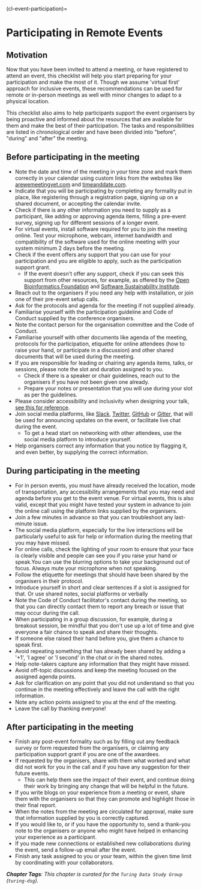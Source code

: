 (cl-event-participation)=
# Participating in Remote Events

## Motivation

Now that you have been invited to attend a meeting, or have registered to attend an event, this checklist will help you start preparing for your participation and make the most of it. Though we assume 'virtual first' approach for inclusive events, these recommendations can be used for remote or in-person meetings as well with minor changes to adapt to a physical location.

This checklist also aims to help participants support the event organisers by being proactive and informed about the resources that are available for them and make the best of their participation. The tasks and responsibilities are listed in chronological order and have been divided into "before", "during" and "after" the meeting.

## Before participating in the meeting

- Note the date and time of the meeting in your time zone and mark them correctly in your calendar using custom links from the websites like [arewemeetingyet.com](https://www.timeanddate.com/worldclock/meeting.html) and [timeanddate.com](https://www.timeanddate.com/worldclock/fixedform.html).
- Indicate that you will be participating by completing any formality put in place, like registering through a registration page, signing up on a shared document, or accepting the calendar invite.
- Check if there is any other information you need to supply as a participant, like adding or approving agenda items, filling a pre-event survey, signing up for different sessions of a longer event.
- For virtual events, install software required for you to join the meeting online. Test your microphone, webcam, internet bandwidth and compatibility of the software used for the online meeting with your system minimum 2 days before the meeting.
- Check if the event offers any support that you can use for your participation and you are eligible to apply, such as the participation support grant.
  - If the event doesn't offer any support, check if you can seek this support from other resources, for example, as offered by the [Open Bioinformatics Foundation](https://www.open-bio.org/travel-awards/) and [Software Sustainability Institute](https://software.ac.uk/programmes-and-events/fellowship-programme).
- Reach out to the organisers if you need any help with installation, or join one of their pre-event setup calls.
- Ask for the protocols and agenda for the meeting if not supplied already.
- Familiarise yourself with the participation guideline and Code of Conduct supplied by the conference organisers.
- Note the contact person for the organisation committee and the Code of Conduct.
- Familiarise yourself with other documents like agenda of the meeting, protocols for the participation, etiquette for online attendees (how to raise your hand, or participate in a discussion) and other shared documents that will be used during the meeting.
- If you are responsible for leading or chairing any agenda items, talks, or sessions, please note the slot and duration assigned to you.
  - Check if there is a speaker or chair guidelines, reach out to the organisers if you have not been given one already.
  - Prepare your notes or presentation that you will use during your slot as per the guidelines.
- Please consider accessibility and inclusivity when designing your talk, [see this for reference](https://www.w3.org/WAI/teach-advocate/accessible-presentations/#preparing-slides-and-projected-material-speakers).
- Join social media platforms, like [Slack](https://slack.com), [Twitter](https://twitter.com), [GitHub](https://github.com) or [Gitter](https://gitter.im), that will be used for announcing updates on the event, or facilitate live chat during the event.
  - To get a head start on networking with other attendees, use the social media platform to introduce yourself.
- Help organisers correct any information that you notice by flagging it, and even better, by supplying the correct information.

## During participating in the meeting

- For in person events, you must have already received the location, mode of transportation, any accessibility arrangements that you may need and agenda before you get to the event venue. For virtual events, this is also valid, except that you might have tested your system in advance to join the online call using the platform links supplied by the organisers.
- Join a few minutes in advance so that you can troubleshoot any last-minute issue.
- The social media platform, especially for the live interactions will be particularly useful to ask for help or information during the meeting that you may have missed.
- For online calls, check the lighting of your room to ensure that your face is clearly visible and people can see you if you raise your hand or speak.You can use the blurring options to take your background out of focus. Always mute your microphone when not speaking.
- Follow the etiquette for meetings that should have been shared by the organisers in their protocol.
- Introduce yourself in short and clear sentences if a slot is assigned for that. Or use shared notes, social platforms or verbally
- Note the Code of Conduct facilitator's contact during the meeting, so that you can directly contact them to report any breach or issue that may occur during the call.
- When participating in a group discussion, for example, during a breakout session, be mindful that you don't use up a lot of time and give everyone a fair chance to speak and share their thoughts.
- If someone else raised their hand before you, give them a chance to speak first.
- Avoid repeating something that has already been shared by adding a '+1', 'I agree' or 'I second' in the chat or in the shared notes.
- Help note-takers capture any information that they might have missed.
- Avoid off-topic discussions and keep the meeting focused on the assigned agenda points.
- Ask for clarification on any point that you did not understand so that you continue in the meeting effectively and leave the call with the right information.
- Note any action points assigned to you at the end of the meeting.
- Leave the call by thanking everyone!

## After participating in the meeting

- Finish any post-event formality such as by filling out any feedback survey or form requested from the organisers, or claiming any participation support grant if you are one of the awardees.
- If requested by the organisers, share with them what worked and what did not work for you in the call and if you have any suggestion for their future events.
  - This can help them see the impact of their event, and continue doing their work by bringing any change that will be helpful in the future.
- If you write blogs on your experience from a meeting or event, share them with the organisers so that they can promote and highlight those in their final report.
- When the notes from the meeting are circulated for approval, make sure that information supplied by you is correctly captured.
- If you would like to, or if you have the opportunity to, send a thank-you note to the organisers or anyone who might have helped in enhancing your experience as a participant.
- If you made new connections or established new collaborations during the event, send a follow-up email after the event.
- Finish any task assigned to you or your team, within the given time limit by coordinating with your collaborators.

***Chapter Tags**: This chapter is curated for the `Turing Data Study Group` (`turing-dsg`).*
